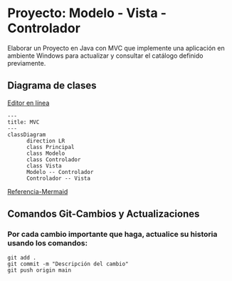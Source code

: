 # Proyecto: Modelo - Vista - Controlador

Elaborar un Proyecto en Java con MVC que implemente una aplicación en ambiente Windows para actualizar y consultar el catálogo definido previamente.

## Diagrama de clases
[Editor en línea](https://mermaid.live/)
```mermaid
---
title: MVC
---
classDiagram
      direction LR
      class Principal
      class Modelo
      class Controlador
      class Vista
      Modelo -- Controlador
      Controlador -- Vista
```
[Referencia-Mermaid](https://mermaid.js.org/syntax/classDiagram.html)


## Comandos Git-Cambios y Actualizaciones

### Por cada cambio importante que haga, actualice su historia usando los comandos:
```
git add .
git commit -m "Descripción del cambio"
git push origin main
```
